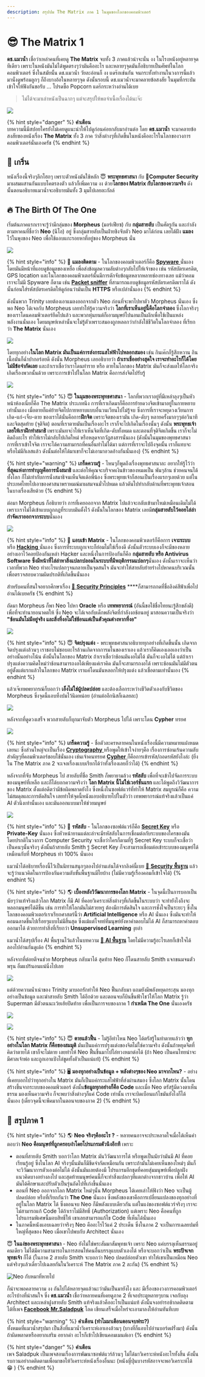 ```yaml
---
description: สรุปปม The Matrix ภาค 1 ในมุมของโลกของคอมพิวเตอร์
---
```


# 😎 The Matrix 1

**ดช.แมวน้ำ** เชื่อว่าเหล่าคนที่เคยดู **The Matrix** จบทั้ง 3 ภาคแล้วน่าจะนั่น งง ในโรงหนังอยู่หลายจุดทีเดียว เพราะในหนังมันไม่ได้พูดตรงๆว่ามันคืออะไร และหลายๆจุดมันก็อธิบายเป็นศัพท์ในโลกคอมพิวเตอร์ ซึ่งในสมัยนั้น ดช.แมวน้ำ วัยละอ่อนก็ งง แดร๊กเช่นกัน จนกระทั้งทำงานในวงการนี้แล้วมานั่งดูพร้อมลูกๆ ก็ถึงบางอ้อในหลายๆจุด ดังนั้นรอบนี้ ดช.แมวน้ำจะมาคลายข้อสงสัย ในมุมที่กระป๋มเข้าใจให้ฟังกันขอรับ ... โปรดซื้อ Popcorn แดร๊กระหว่างอ่านได้เบย

> ไม่ได้จะมาเล่าหนังเป็นฉากๆ แต่จะสรุปให้พอจำเนื้อเรื่องได้นะจ๊ะ

![](../../.gitbook/assets/image%20%281050%29.png)

{% hint style="danger" %}
**คำเตือน**  
บทความนี้มีสปอยใครยังไม่เคยดูแนะนำให้ไปดูก่อนค่อยกลับมาอ่านต่อ โดย **ดช.แมวน้ำ** จะมาคลายข้อสงสัยของหนังเรื่อง **The Matrix** ทั้ง 3 ภาค ว่าสิ่งต่างๆที่เกิดขึ้นในหนังคืออะไรในโลกของวงการคอมพิวเตอร์นั่นเองครัช
{% endhint %}

## 🎉 เกริ่น

หนังเรื่องนี้จริงๆลึกโฮกๆ เพราะตัวหนังมันใช้หลัก 😇 **พระพุทธศาสนา** กับ 🔐**Computer Security** มาผสมผสานกันแบบโคตรลงตัว แล้วก็เพิ่มความ งง ด้วย**โลกของ Matrix กับโลกของความจริง** ดังนั้นตอนอธิบายแมวน้ำจะอธิบายมันทั้ง 3 มุมไปเลยละกัลล์

## 🔥 The Birth Of The One

เริ่มต้นภาคแรกเราจะรู้ว่ามีกลุ่มของ **Morpheus** \(มอร์เฟียซ\) กับ **กลุ่มสายลับ** เป็นศัตรูกัน และกำลังตามหาคนที่ชื่อว่า **Neo** \(นีโอ\) อยู่ ซึ่งกลุ่มสายลับเป็นฝ่ายชิงจับตัว Neo มาได้ก่อน เลยได้ฝัง **แมลง** ไว้ในพุงของ Neo เพื่อใช้แอบแกะรอยหาที่อยู่ของ Morpheus นั่น

![](../../.gitbook/assets/image%20%281048%29.png)

{% hint style="info" %}
🔐 **แมลงติดตาม** - ในโลกของคอมพิวเตอร์ก็คือ [**Spyware** ](https://en.wikipedia.org/wiki/Spyware)นั่นเอง โดยมันมีหน้าที่แอบดูข้อมูลของเหยื่อ เพื่อส่งข้อมูลความลับต่างๆกลับไปให้เจ้าของ เช่น รหัสบัตรเครดิต, GPS location และในโลกของคอมพิวเตอร์นั้นมีการดักจับข้อมูลหลากหลายช่องทางเลย แม้ว่าคอมเราจะไม่มี Spyware ก็ตาม เช่น [**Packet sniffer**](https://en.wikipedia.org/wiki/Sniffing_attack) ที่สามารถแอบดูข้อมูลรหัสบัตรเครดิตเราได้ ดังนั้นก่อนใส่รหัสบัตรเครดิตให้ดูก่อนว่ามันเป็น **HTTPS** หรือเปล่านั่นเอง
{% endhint %}

ดังนั้นพวก Trinity เลยต้องเอาแมลงออกจากตัว Neo ก่อนที่จะพาไปหาตัว Morpheus นั่นเอง ซึ่งพอ Neo ได้เจอกับ Morpheus เลยทำให้รู้ความจริงว่า **โลกที่เราเห็นอยู่นี้คือโลกจำลอง** ซึ่งโลกจริงๆของเราโดนคอมพิวเตอร์ยึดไปแล้ว และพวกหุ่นยนต์ก็เอามนุษย์ไปนอนเป็นผักเพื่อใช้เป็นแหล่งพลังงานนั่นเอง โดยมนุษย์เหล่านั้นจะไม่รู้ตัวเพราะสมองถูกหลอกว่ากำลังใช้ชีวิตในโลกจำลอง ที่เรียกว่า **The Matrix** นั่นเอง

![](../../.gitbook/assets/image%20%281057%29.png)

โดยทุกอย่าง**ในโลก Matrix มันเป็นแค่การส่งกระแสไฟฟ้าไปหลอกสมอง** เช่น กินเค๊กก็รู้สึกหวาน กินเนื้อมันก็ฉ่ำปากอร่อยดี ดังนั้น Morpheus เลยอธิบายว่า **ถ้าเราเชื่ออย่างสุดใจ เราจะทำอะไรก็ได้โดยไม่มีข้อจำกัดเลย** และถ้าเราเชื่อว่าเราโดนทำราย หรือ ตายในโลกของ Matrix มันก็จะส่งผลให้โลกจริงเกิดเรื่องพวกนั้นด้วย เพราะการเข้าไปในโลก Matrix คือการส่งจิตไปรับรู้

![](../../.gitbook/assets/image%20%281049%29.png)

{% hint style="info" %}
😇 **ในมุมของพระพุทธศาสนา** - โลกที่พวกเราอยู่ที่มีเหล่าลุงๆเป็นหัวหน้าห้องเนี่ยก็คือ The Matrix ประเภทนึง การที่เราเกิดมาก็คือการย้ายดวงจิตเข้ามาอยู่ในกายหยาบเท่านั้นเอง เมื่อตายก็แค่ย้ายจิตไปกายหยาบแบบอื่นวนเวียนไปไม่รู้จบ ซึ่งการที่เราจะหยุดวงเวียนการ เกิด-แก่-เจ็บ-ตาย ของเราได้นั่นคือการ**ฝึกจิต** เพราะจิตของเรามัน เกิด-ดับๆ หลายครั้งมากๆๆต่อวินาที และจิตสุดท้าย \(จุติจิต\) ตอนที่เราตายมันเป็นเรื่องอะไร เราก็จะไปเกิดในเรื่องนั้นๆ ดังนั้น **พระพุทธเจ้าเลยให้เราฝึกทำสมาธิ** เพราะมันทจะำให้เราเห็นจิตที่เกิด-ดับทั้งหมด และตอนที่จุติจิตเกิดขึ้น เราก็จะไม่คิดถึงอะไร ทำให้เราไม่กลับไปเกิดใหม่ หรือหลุดจากวัฏสงสารนั่นเอง \(ดังนั้นในมุมของพุทธศาสนา การที่เราเข้าใจจิต เราจะได้ความสามารถที่คนอื่นทำไม่ได้มา แต่การที่เราจะไปถึงจุดนั้น เราก็แทบจะหรือไม่มีกิเลสแล้ว ดังนั้นต่อให้ได้มาเขาก็จะไม่เอามาอวดอ้างกันนั่นเอง\)
{% endhint %}

{% hint style="warning" %}
**เกร็ดความรู้** - ไหนๆก็พูดถึงเรื่องพุทธศาสนาละ อยากให้รู้ไว้ว่า **ที่สุดแห่งการทำบุญคือการนั่งสมาธิ** และต่อให้คุณจะบริจาคเงินข้าวของหมดเป็น พันๆล้าน ช่วยคนจนได้ทั้งโลก ก็ไม่เท่ากับการนั่งสมาธิจนเห็นจิตเด้อพี่น้อง ซึ่งพระพุทธเจ้าก็สอนเป็นเรื่องแรกๆเลยด้วย แต่ในประเทศไทยไปเอาของศาสนาพราหมณ์มาผสมจนมั่วไปหมด แล้วดันไปทำกลับด้านที่พระพุทธเจ้าสอนในบางเรื่องเสียด้วย
{% endhint %}

ต่อมา Morpheus ก็อธิบายว่า การที่เคยออกจาก Matrix ไปแล้วจะกลับเข้ามาใหม่เหมือนเดิมไม่ได้ เพราะเราไม่ได้เข้าแบบถูกกฎที่ระบบมันตั้งไว้ ดังนั้นในโลกของ Matrix เลยมี**กลุ่มสายลับไว้คอยไล่ล่ากำจัดเราออกจากระบบ**นั่นเอง

![](../../.gitbook/assets/image%20%281059%29.png)

{% hint style="info" %}
🔐 **แอบเข้า Matrix**  - ในโลกของคอมพิวเตอร์ก็คือการ **เจาะระบบ** หรือ [**Hacking** ](https://en.wikipedia.org/wiki/Security_hacker)นั่นเอง ซึ่งการที่ระบบถูกเจาะก็ย่อมไม่ใช่เรื่องดี ดังนั้นตัวระบบเองก็จะมีของหลายอย่างเอาไว้คอยป้องกันเหล่า Hacker และหนึ่งในการป้องกันก็คือ **กลุ่มสายลับ หรือ Antivirus Software ซึ่งมีหน้าที่ไล่ล่าหาสิ่งแปลกปลอมในระบบที่มีพฤติกรรมแปลกๆ**นั่นเอง ดังนั้นเราจะเห็นว่า เวลาที่พวก Neo ทำอะไรแปลกๆจนกลายเป็นจุดสนใจ มันจะทำให้สายลับย้ายร่างไปหาคนบริเวณนั้น เพื่อตรวจสอบความผิดปรกติที่เกิดขึ้นนั่นเอง  
  
สำหรับคนที่สนใจอยากศึกษาเรื่อง [👶 **Security Principles**](https://www.saladpuk.com/basic/security101/security-principles) ****ก็สามารถกดที่ชื่อลิงค์สีฟ้าเพื่อไปอ่านได้เบยครัช
{% endhint %}

ถัดมา Morpheus ก็พา Neo ไปหา **Oracle** หรือ **เทพพยากรณ์** \(อันนี้ขอใช้ชื่อไทยนะรู้สึกขลังดี\) เพื่อที่จะทำนายอนาคตให้ ซึ่ง Neo จะได้เจอกับเด็กพลังจิตที่กำลังงอช้อนอยู่ มาสอนความเป็นจริงว่า **"ช้อนมันไม่มีอยู่จริง และสิ่งที่งอไม่ใช่ช้อนแต่เป็นตัวคุณต่างหากที่งอ"**

![](../../.gitbook/assets/image%20%281056%29.png)

{% hint style="info" %}
😇 **จิตปรุงแต่ง** - พระพุทธศาสนาอธิบายทุกอย่างที่เกิดขึ้นนั้น เกิดจากจิตปรุงแต่งล้วนๆ เราชอบไม่ชอบอะไรล้วนเกิดจากการมโนของเราเอง แล้วเราก็คิดเองเออเองว่าเป็นอย่างนั้นอย่างโน้น ดังนั้นในโลกของ Matrix ถ้าเราเชื่อว่าช้อนมันงอไม่ได้ มันก็จะงอไม่ได้ แต่ถ้าเราปรุงแต่งความคิดใหม่ว่าช้อนสามารถงอได้เพียงแค่เราคิด มันก็จะสามารถงอได้ เพราะช้อนมันไม่มีตัวตนอยู่ตั้งแต่แรกแล้วในโลกของ Matrix เราแค่โดนมันหลอกให้ปรุงแต่ง แล้วเชื่อตามเท่านั้นเอง
{% endhint %}

แล้วเจ๊เทพพยากรณ์ก็บอกว่า **เอ็งไม่ใช่ผู้ปลดปล่อย** และต้องเลือกระหว่างชีวิตตัวเองกับชีวิตของ Morpheus ซึ่งจุดนี้แอบทิ้งปมไว้นิดหน่อย \(อ่านต่ออีกนิสก็เฉลยละ\)

![](../../.gitbook/assets/image%20%281052%29.png)

หลังจากที่ดูดวงเสร็จ พวกสายลับก็บุกมาจับตัว Morpheus ไปได้ เพราะโดน **Cypher** ทรยศ

![](../../.gitbook/assets/image%20%281060%29.png)

{% hint style="info" %}
**เกร็ดความรู้**  - ชื่อตัวละครหลายคนในหนังเรื่องนี้มีความหมายแฝงหมดเลยนะ ซึ่งส่วนใหญ่จะเป็นเรื่อง [**Cryptography** ](https://en.wikipedia.org/wiki/Cryptography)หรือพูดให้เข้าใจง่ายๆคือ เรื่องการซ่อนเร้นความลับสำคัญๆที่คอมพิวเตอร์ชอบใช้นั่นเอง เช่นเจ้าคนทรยศ [**Cypher** ](https://en.wikipedia.org/wiki/Cipher)ก็คือการเข้ารหัส/ถอดรหัสยังไงล่ะ \(ยิ่งใน The Matrix ภาค 2 จะเจอเรื่องแบบเรียกได้ว่าทั้งเรื่องเลยก็ว่าได้\)
{% endhint %}

หลังจากที่จับ Morpheus ไป สายลับที่ชื่อ Smith ก็พยายามล้วง **รหัสลับ** เพื่อที่จะเข้าไปจัดการระบบของมนุษย์ที่เหลือ และก็ได้บอกความจริงว่า **โลก Matrix นี้ไม่ใช่เวอร์ชั่นแรก** และได้พูดถึงวิวัฒนาการของ Matrix ตั้งแต่อดีตว่ามีข้อผิดพลาดยังไง ซึ่งหนึ่งในซอฟต์แวร์ที่ทำให้ Matrix สมบูรณ์ก็คือ ความไม่สมดุลและการตัดสินใจ เลยทำให้จุดนี้หนังแอบอธิบายไปในตัวว่า เทพพยากรณ์แท้จริงแล้วเป็นแค่ AI ตัวนึงเท่านั้นเอง และมันออกแบบมาให้ช่วยมนุษย์

![](../../.gitbook/assets/image%20%281054%29.png)

{% hint style="info" %}
🔐 **รหัสลับ** - ในโลกของซอฟต์แวร์ก็คือ [**Secret Key**](https://www.saladpuk.com/basic/security101#undefined-4) หรือ **Private-Key** นั่นเอง ซึ่งหัวหน้ายานแต่ละลำจะมีรหัสลับในการเชื่อมต่อกับระบบของใครของมัน โดยปรกติในวงการ Computer Security จะเชื่อว่าใครก็ตามที่รู้ Secret Key ระบบก็จะเชื่อว่าเป็นคนๆนั้นจริงๆ ดังนั้นถ้าสายลับ Smith รู้ Secret Key ก็จะสามารถเชื่อมต่อเข้าระบบของมนุษย์ได้เหมือนกับที่ Morpheus ทำ 100% นั่นเอง

แมวน้ำได้อธิบายเรื่องนี้ไว้เป็นนิทานสนุกๆลองไปอ่านเล่นได้จากลิงค์นี้เบย [👦 **Security พื้นฐาน**](https://www.saladpuk.com/basic/security101) แล้วจะรู้ว่าแนวคิดในการป้องกันความลับขั้นพื้นฐานมีไยบ้าง \(ไม่มีความรู้เรื่องคอมก็เข้าใจได้\)
{% endhint %}

{% hint style="info" %}
🌎 **เบื้องหลังวิวัฒนาการของโลก Matrix** -  ในจุดนี้เป็นการบอกเป็นนัยๆว่าแท้จริงแล้วโลก Matrix ก็มี AI ที่คอยวิเคราะห์สิ่งต่างๆที่เกิดขึ้นในระบบว่า จะทำยังไงถึงจะหลอกมนุษย์ได้ดีขึ้น เช่น การทำให้โลกมันไม่สวยหรู ต้องมีการตัดสินใจ และการชั่งใจเป็นระยะๆ ซึ่งในโลกของคอมพิวเตอร์เราเรียกศาสตร์นี้ว่า **Artificial Intelligence** หรือ AI นั่นเอง ซึ่งมันจะทำให้คอมฉลาดขึ้นไปเรื่อยๆแบบไม่มีสิ้นสุด ซึ่งแม้แต่โจทย์ที่มนุษย์ยังหาคำตอบไม่ได้ AI ก็สามารถหาคำตอบออกมาได้ ด้วยการทำสิ่งที่เรียกว่า **Unsupervised Learning** งุยล่า  
  
แมวน้ำได้สรุปเรื่อง AI พื้นฐานไว้แล้วในบทความ [👶 **AI พื้นฐาน**](https://www.saladpuk.com/basic/ai) โดยไม่มีความรู้อะไรเลยก็เข้าใจได้ ลองไปอ่านกันดูเด้อ
{% endhint %}

หลังจากที่ต่อยตีจนช่วย Morpheus กลับมาได้ สุดท้าย Neo ก็โดนสายลับ Smith แจกขนมจนตัวพรุน อิ่มแปร้นอนแน่นิ่งไปเลย

![](../../.gitbook/assets/image%20%281055%29.png)

แต่ด้วยความน้ำเน่าของ Trinity มาบอกรักทำให้ Neo ฟื้นกลับมา แถมยังมีพลังหยุดกระสุน มองทุกอย่างเป็นข้อมูล และฆ่าสายลับ Smith ได้อีกด้วย และตอนจบก็บินขึ้นฟ้าโชว์ให้โลก Matrix รู้ว่า Superman มีตัวตนนะเว้ยเฮ้ยปิดท้าย เพื่อเป็นการจบของภาค 1 **กำเหนิด The One** นั่นเองครัช

![](../../.gitbook/assets/image%20%281058%29.png)

![](../../.gitbook/assets/image%20%281053%29.png)

{% hint style="info" %}
😇 **ตายแล้วฟื้น** - ไม่รู้อีท่าไหน Neo ได้ตรัสรู้ในท่าตายแล้วว่า **ทุกอย่างในโลก Matrix ก็คือของสมมุติ** มันเป็นแค่การปรุงแต่งของจิตไม่ใช่ความจริง ดังนั้นถ้าหยุดจิตที่คิดว่าตายได้ เขาก็จะไม่ตาย เลยทำให้ Neo ฟื้นขึ้นมาไปไล่ทวงหมาต่อได้ \(ถ้า Neo เป็นคนไทยน่าจะมีศาลเจ้าพ่อ และถูกเอาแป้งไล่ขูดทั้งตัวเป็นแน่แท้\)
{% endhint %}

{% hint style="info" %}
🖥️ **มองทุกอย่างเป็นข้อมูล + พลังต่างๆของ Neo มาจากไหน?** - อย่างที่เคยบอกไปว่าทุกอย่างใน Matrix มันก็เป็นแค่กระแสไฟฟ้าที่ส่งผ่านสมอง ซึ่งโลก Matrix นั้นโดนสร้างขึ้นจากระบบของคอมพิวเตอร์ ดังนั้น**ข้อมูลทุกอย่างก็คือ Code** และเมื่อ Neo ตรัสรู้มีดวงตาเห็นธรรม มองเห็นความจริง ก็จะพบว่าสิ่งต่างๆก็แค่ Code เท่านั้น เราจะบิดเบือนแก้ไขมันยังไงก็ได้นั่นเอง \(เดี๋ยวจุดนี้จะพีคมากในตอนจบของภาค 2\)
{% endhint %}

## 💖 สรุปภาค 1

{% hint style="info" %}
🌎 **Neo จริงๆคืออะไร ?** - หลายคนอาจจะประหลาดใจเมื่อได้เห็นคำตอบว่า **Neo คือมนุษย์ที่ถูกครอบงำโดยโปรแกรมตัวนึงอีกที** เพราะ

* ตอนที่สายลับ Smith บอกว่าโลก Matrix มันวิวัฒนาการได้ หรือพูดเป็นนัยว่ามันมี AI ที่คอยเรียนรู้อยู่ ซึ่งในโลก AI จริงๆนั้นมันก็มีขีดจำกัดเหมือนกัน เพราะถ้ามันไม่เคยเห็นของใหม่ๆ มันก็จะวิวัฒนาการตัวเองต่อไม่ได้ ดังนั้นมันเลยต้องมี โปรแกรมอีกชุดที่คอยสุ่มมนุษย์เพื่อปลูกฝังแนวคิดบางอย่างลงไป และสุดท้ายมนุษย์คนนี้ก็จะทำสิ่งแปลกๆที่แตกต่างจากชาวบ้าน เพื่อให้ AI มันได้ศึกษาและปรับตัวเป็นรุ่นถัดไปที่เก่งขึ้นนั่นเอง
* ตอนที่ Neo ออกจากโลก Matrix ใหม่ๆนั้น Morpheus ได้เคยเล่าให้ฟังว่า Neo จะเป็นผู้ปลดปล่อย หรือที่เรียกกันว่า **The One** นั่นเอง ซึ่งพลังของเขาคือการเปลี่ยนแปลงของทุกอย่างที่อยู่ในโลก Matrix ได้ ซึ่งตอนจบ Neo ก็มีพลังแบบเดียวกัน แต่ในแง่ของซอฟต์แวร์จริงๆ เราจะไม่สามารถแก้ Code ได้ถ้าเราไม่มีสิทธิ์ \(Authorization\) แต่เพราะ Neo คือคนที่ถูกโปรแกรมพิเศษนี้มอบสิทธิ์ให้ เขาเลยสามารถแก้ไข Code ที่เห็นได้นั่นเอง
* ในภาคนี้หนังแอบเฉลยว่าจริงๆ Neo คืออะไรไว้แค่ 2 ประเด็น ซึ่งในภาค 2 จะเป็นการเฉลยปมที่ใหญ่ที่สุดของ Neo เมื่อเขาไปพบกับ Architect นั่นเอง

😇 **ในแง่ของพระพุทธศาสนา** - Neo ยังไม่ใช่พระสัมมาสัมพุทธเจ้า เพราะ Neo แค่บรรลุเห็นธรรมอยู่คนเดียว ไม่ได้มีความสามารถในการสอนให้คนอื่นบรรลุแบบตัวเองได้ หรือจะบอกว่าเป็น **พระปัจเจกพุทธเจ้า** ก็ได้ \(ในภาค 2 สายลับ Smith จะบอกว่า Neo ปลดปล่อยตัวเขา ทำให้เขาเป็นเหมือน Neo แต่จริงๆแล้วเดี๋ยวไปเฉลยกันในวิเคราะห์ The Matrix ภาค 2 ละกัน\)
{% endhint %}

![Neo &#xE01;&#xE31;&#xE1A;&#xE2B;&#xE21;&#xE32;&#xE17;&#xE35;&#xE48;&#xE2B;&#xE32;&#xE22;&#xE44;&#xE1B;](../../.gitbook/assets/image%20%281051%29.png)

ก็น่าจะพอคลายความ งง กันไปได้หลายจุดแล้วนะว่ามันเป็นมายังไง และ มีเรื่องของวงการคอมพิวเตอร์อะไรบ้างที่น่าสนใจ ซึ่ง **ดช.แมวน้ำ** เชื่อว่าหลายคนที่เคยดูภาค 2 ที่เจอประตูหลายๆบาน เจอกับลุง Architect และเหล่าฝูงสายลับ Smith แท้จริงแล้วคืออะไรเป็นแน่แท้ ดังนั้นจงอย่ารอช้ากดติดตามได้ที่เพจ [**Facebook Mr.Saladpuk**](https://www.facebook.com/mr.saladpuk/) โลด เขียนเสร็จเมื่อไหร่จะเอามาลงให้อ่านทันทีเบย

{% hint style="warning" %}
**คำเตือน \(ทำไมมาเตือนตอนจบฟระ?\)**  
ทั้งหมดที่แมวน้ำสรุปมา เป็นสิ่งที่แมวน้ำวิเคราะห์เอาเองล้วนๆ \(บางที่ก็แอบไปอ่านบอร์ดฝรั่งมา\) ดังนั้นถ้าผิดพลาดหรืออยากเสริม อยากด่า อะไรก็เข้าไปเขียนคอมเมนต์เอา
{% endhint %}

{% hint style="danger" %}
**คำเตือน**  
เพจ Saladpuk เป็นเพจสอนเรื่องการพัฒนาซอฟต์แวร์ล้วนๆ ไม่ได้มาวิเคราะห์หนังอะไรทั้งสิ้น ดังนั้นรบกวนอย่ากดติดตามเพื่อมาขอให้วิเคราะห์หนังเรื่องอื่นนะ \(หนังญี่ปุ่นบางรหัสอาจจะพอวิเคราะห์ได้ 😁 \)
{% endhint %}

